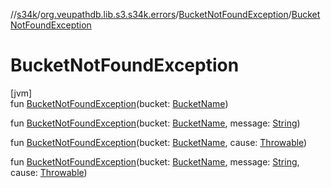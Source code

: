 //[s34k](../../../index.md)/[org.veupathdb.lib.s3.s34k.errors](../index.md)/[BucketNotFoundException](index.md)/[BucketNotFoundException](-bucket-not-found-exception.md)

# BucketNotFoundException

[jvm]\
fun [BucketNotFoundException](-bucket-not-found-exception.md)(bucket: [BucketName](../../org.veupathdb.lib.s3.s34k.fields/-bucket-name/index.md))

fun [BucketNotFoundException](-bucket-not-found-exception.md)(bucket: [BucketName](../../org.veupathdb.lib.s3.s34k.fields/-bucket-name/index.md), message: [String](https://kotlinlang.org/api/latest/jvm/stdlib/kotlin/-string/index.html))

fun [BucketNotFoundException](-bucket-not-found-exception.md)(bucket: [BucketName](../../org.veupathdb.lib.s3.s34k.fields/-bucket-name/index.md), cause: [Throwable](https://kotlinlang.org/api/latest/jvm/stdlib/kotlin/-throwable/index.html))

fun [BucketNotFoundException](-bucket-not-found-exception.md)(bucket: [BucketName](../../org.veupathdb.lib.s3.s34k.fields/-bucket-name/index.md), message: [String](https://kotlinlang.org/api/latest/jvm/stdlib/kotlin/-string/index.html), cause: [Throwable](https://kotlinlang.org/api/latest/jvm/stdlib/kotlin/-throwable/index.html))
